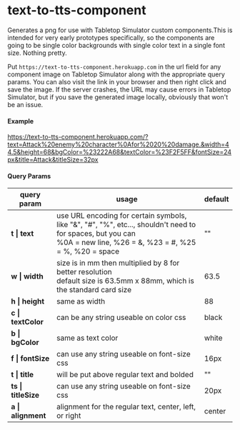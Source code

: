 # text-to-tts-component
Generates a png for use with Tabletop Simulator custom components.This is intended for very early prototypes specifically, so the components are going to be single color backgrounds with single color text in a single font size. Nothing pretty.

Put `https://text-to-tts-component.herokuapp.com` in the url field for any component image on Tabletop Simulator along with the appropriate query params. You can also visit the link in your browser and then right click and save the image. If the server crashes, the URL may cause errors in Tabletop Simulator, but if you save the generated image locally, obviously that won't be an issue.

#### Example
https://text-to-tts-component.herokuapp.com/?text=Attack%20enemy%20character%0Afor%2020%20damage.&width=44.5&height=68&bgColor=%23222A68&textColor=%23F2F5FF&fontSize=24px&title=Attack&titleSize=32px

#### Query Params
| **query param**    | **usage**                                                                                                                              | **default** |
|--------------------|----------------------------------------------------------------------------------------------------------------------------------------|-------------|
| **t \| text**      | use URL encoding for certain symbols, like "&", "#", "%", etc..., shouldn't need to for spaces, but you can<br>%0A = new line, %26 = &, %23 = #, %25 = %, %20 = space                                            | ""          |
| **w \| width**     | size is in mm then multiplied by 8 for better resolution<br>default size is 63.5mm x 88mm, which is the standard card size | 63.5        |
| **h \| height**    | same as width                                                                                                                          | 88          |
| **c \| textColor** | can be any string useable on color css                                                                                                 | black       |
| **b \| bgColor**   | same as text color                                                                                                                     | white       |
| **f \| fontSize**  | can use any string useable on font-size css                                                                                            | 16px        |
| **t \| title**  | will be put above regular text and bolded                                                                                          | ""        |
| **ts \| titleSize**  | can use any string useable on font-size css                                                                                            | 20px        |
| **a \| alignment** | alignment for the regular text, center, left, or right | center |